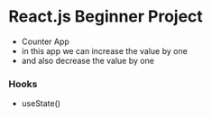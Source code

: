 # React.js Beginner Project 

- Counter App
- in this app we can increase the value by one
- and also decrease the value by one
  
### Hooks
- useState() 
